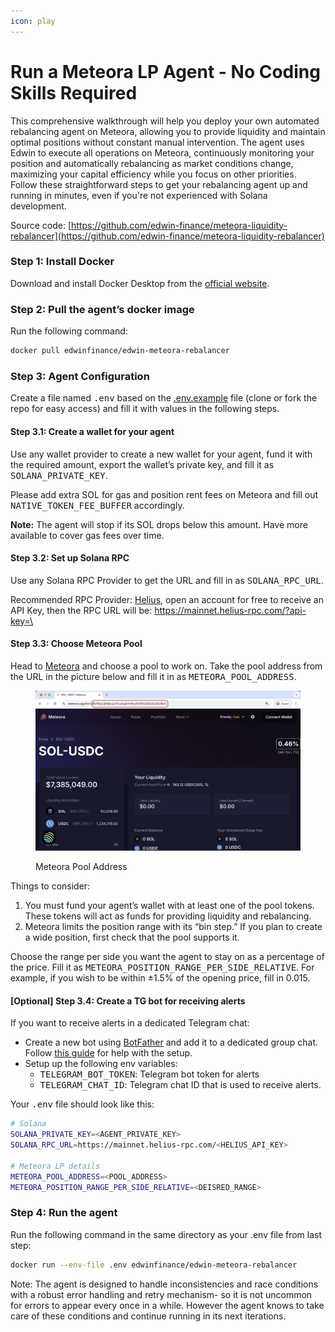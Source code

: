 ```yaml
---
icon: play
---
```


# Run a Meteora LP Agent - No Coding Skills Required

This comprehensive walkthrough will help you deploy your own automated rebalancing agent on Meteora, allowing you to provide liquidity and maintain optimal positions without constant manual intervention. The agent uses Edwin to execute all operations on Meteora, continuously monitoring your position and automatically rebalancing as market conditions change, maximizing your capital efficiency while you focus on other priorities. Follow these straightforward steps to get your rebalancing agent up and running in minutes, even if you're not experienced with Solana development.

Source code: [https://github.com/edwin-finance/meteora-liquidity-rebalancer](https://github.com/edwin-finance/meteora-liquidity-rebalancer)

### Step 1: Install Docker

Download and install Docker Desktop from the [official website](https://www.docker.com/get-started/).

### Step 2: Pull the agent’s docker image

Run the following command:

```bash
docker pull edwinfinance/edwin-meteora-rebalancer
```

### Step 3: Agent Configuration

Create a file named <kbd>.env</kbd> based on the [.env.example](https://github.com/edwin-finance/edwin/blob/main/.env.example) file (clone or fork the repo for easy access) and fill it with values in the following steps.

#### Step 3.1: Create a wallet for your agent

Use any wallet provider to create a new wallet for your agent, fund it with the required amount, export the wallet’s private key, and fill it as <kbd>SOLANA\_PRIVATE\_KEY</kbd>.

Please add extra SOL for gas and position rent fees on Meteora and fill out <kbd>NATIVE\_TOKEN\_FEE\_BUFFER</kbd> accordingly.

**Note:** The agent will stop if its SOL drops below this amount. Have more available to cover gas fees over time.

#### Step 3.2: Set up Solana RPC

Use any Solana RPC Provider to get the URL and fill in as <kbd>SOLANA\_RPC\_URL</kbd>.

Recommended RPC Provider: [Helius](https://www.helius.dev/), open an account for free to receive an API Key, then the RPC URL will be: [https://mainnet.helius-rpc.com/?api-key=\<your-api-key>](https://mainnet.helius-rpc.com/?api-key=%3Cyour-api-key%3E)

#### Step 3.3: Choose Meteora Pool

Head to [Meteora](https://meteora.ag/pools) and choose a pool to work on. Take the pool address from the URL in the picture below and fill it in as <kbd>METEORA\_POOL\_ADDRESS</kbd>.

<figure><img src="../.gitbook/assets/meteora-pool-address.png" alt=""><figcaption><p>Meteora Pool Address</p></figcaption></figure>

Things to consider:

1. You must fund your agent’s wallet with at least one of the pool tokens. These tokens will act as funds for providing liquidity and rebalancing.
2. Meteora limits the position range with its “bin step.” If you plan to create a wide position, first check that the pool supports it.

Choose the range per side you want the agent to stay on as a percentage of the price. Fill it as <kbd>METEORA\_POSITION\_RANGE\_PER\_SIDE\_RELATIVE</kbd>. For example, if you wish to be within ±1.5% of the opening price, fill in 0.015.

#### \[Optional] Step 3.4: Create a TG bot for receiving alerts

If you want to receive alerts in a dedicated Telegram chat:

* Create a new bot using [BotFather](https://t.me/BotFather) and add it to a dedicated group chat. Follow [this guide](https://gist.github.com/nafiesl/4ad622f344cd1dc3bb1ecbe468ff9f8a) for help with the setup.
* Setup up the following env variables:
  * <kbd>TELEGRAM\_BOT\_TOKEN</kbd>: Telegram bot token for alerts
  * <kbd>TELEGRAM\_CHAT\_ID</kbd>: Telegram chat ID that is used to receive alerts.

Your <kbd>.env</kbd> file should look like this:

```bash
# Solana
SOLANA_PRIVATE_KEY=<AGENT_PRIVATE_KEY>
SOLANA_RPC_URL=https://mainnet.helius-rpc.com/<HELIUS_API_KEY>

# Meteora LP details
METEORA_POOL_ADDRESS=<POOL_ADDRESS>
METEORA_POSITION_RANGE_PER_SIDE_RELATIVE=<DEISRED_RANGE>
```

### Step 4: Run the agent

Run the following command in the same directory as your .env file from last step:

```bash
docker run --env-file .env edwinfinance/edwin-meteora-rebalancer
```

Note: The agent is designed to handle inconsistencies and race conditions with a robust error handling and retry mechanism- so it is not uncommon for errors to appear every once in a while. However the agent knows to take care of these conditions and continue running in its next iterations.
